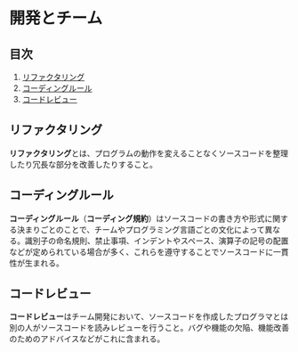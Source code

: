 # 開発とチーム


## 目次

1. [リファクタリング](#リファクタリング)
1. [コーディングルール](#コーディングルール)
1. [コードレビュー](#コードレビュー)


## リファクタリング

**リファクタリング**とは、プログラムの動作を変えることなくソースコードを整理したり冗長な部分を改善したりすること。


## コーディングルール

**コーディングルール**（**コーディング規約**）はソースコードの書き方や形式に関する決まりごとのことで、チームやプログラミング言語ごとの文化によって異なる。識別子の命名規則、禁止事項、インデントやスペース、演算子の記号の配置などが定められている場合が多く、これらを遵守することでソースコードに一貫性が生まれる。


## コードレビュー

**コードレビュー**はチーム開発において、ソースコードを作成したプログラマとは別の人がソースコードを読みレビューを行うこと。バグや機能の欠陥、機能改善のためのアドバイスなどがこれに含まれる。
